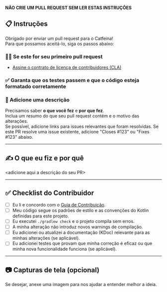 **NÃO CRIE UM PULL REQUEST SEM LER ESTAS INSTRUÇÕES**

## 📋 Instruções

Obrigado por enviar um pull request para o Catfeina!  
Para que possamos aceitá-lo, siga os passos abaixo:

### 🧑‍💻 Se este for seu primeiro pull request

- [Assine o contrato de licença de contribuidores (CLA)](https://cla.developers.google.com/)

### ✅ Garanta que os testes passem e que o código esteja formatado corretamente

### 📝 Adicione uma descrição

Precisamos saber **o que você fez** e **por que fez**.  
Inclua um resumo do que seu pull request contém e o motivo das alterações.  
Se possível, adicione links para issues relevantes que foram resolvidas.
Se este PR resolve uma issue existente, adicione "Closes #123" ou "Fixes #123" abaixo.

---

## ✍️ O que eu fiz e por quê

<adicione aqui a descrição do seu PR>

---

## ✅ Checklist do Contribuidor

<!-- Marque as caixas com um 'x' para confirmar que você completou os passos. -->

- [ ] Eu li e concordo com o [Guia de Contribuição](https://github.com/luizcmarin/Catfeina/blob/main/CONTRIBUTING.md).
- [ ] Meu código segue os padrões de estilo e as convenções do Kotlin definidas para este projeto.
- [ ] Eu executei `./gradlew check` e o projeto compila sem erros.
- [ ] A minha alteração não introduz novos warnings de compilação.
- [ ] Eu adicionei ou atualizei a documentação (KDoc) relevante para as minhas alterações (se aplicável).
- [ ] Eu adicionei testes que provam que minha correção é eficaz ou que minha nova funcionalidade funciona (se aplicável).

---

## 📷 Capturas de tela (opcional)

Se desejar, anexe uma imagem para nos ajudar a entender melhor a ideia.